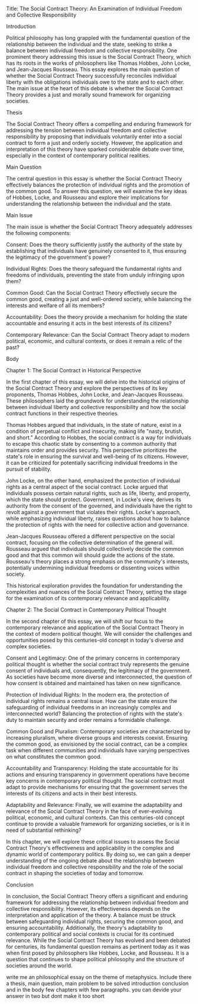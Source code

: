Title: The Social Contract Theory: An Examination of Individual Freedom and Collective Responsibility

Introduction

Political philosophy has long grappled with the fundamental question of the relationship between the individual and the state, seeking to strike a balance between individual freedom and collective responsibility. One prominent theory addressing this issue is the Social Contract Theory, which has its roots in the works of philosophers like Thomas Hobbes, John Locke, and Jean-Jacques Rousseau. This essay explores the main question of whether the Social Contract Theory successfully reconciles individual liberty with the obligations individuals owe to the state and to each other. The main issue at the heart of this debate is whether the Social Contract Theory provides a just and morally sound framework for organizing societies.

Thesis

The Social Contract Theory offers a compelling and enduring framework for addressing the tension between individual freedom and collective responsibility by proposing that individuals voluntarily enter into a social contract to form a just and orderly society. However, the application and interpretation of this theory have sparked considerable debate over time, especially in the context of contemporary political realities.

Main Question

The central question in this essay is whether the Social Contract Theory effectively balances the protection of individual rights and the promotion of the common good. To answer this question, we will examine the key ideas of Hobbes, Locke, and Rousseau and explore their implications for understanding the relationship between the individual and the state.

Main Issue

The main issue is whether the Social Contract Theory adequately addresses the following components:

Consent: Does the theory sufficiently justify the authority of the state by establishing that individuals have genuinely consented to it, thus ensuring the legitimacy of the government's power?

Individual Rights: Does the theory safeguard the fundamental rights and freedoms of individuals, preventing the state from unduly infringing upon them?

Common Good: Can the Social Contract Theory effectively secure the common good, creating a just and well-ordered society, while balancing the interests and welfare of all its members?

Accountability: Does the theory provide a mechanism for holding the state accountable and ensuring it acts in the best interests of its citizens?

Contemporary Relevance: Can the Social Contract Theory adapt to modern political, economic, and cultural contexts, or does it remain a relic of the past?

Body

Chapter 1: The Social Contract in Historical Perspective

In the first chapter of this essay, we will delve into the historical origins of the Social Contract Theory and explore the perspectives of its key proponents, Thomas Hobbes, John Locke, and Jean-Jacques Rousseau. These philosophers laid the groundwork for understanding the relationship between individual liberty and collective responsibility and how the social contract functions in their respective theories.

Thomas Hobbes argued that individuals, in the state of nature, exist in a condition of perpetual conflict and insecurity, making life "nasty, brutish, and short." According to Hobbes, the social contract is a way for individuals to escape this chaotic state by consenting to a common authority that maintains order and provides security. This perspective prioritizes the state's role in ensuring the survival and well-being of its citizens. However, it can be criticized for potentially sacrificing individual freedoms in the pursuit of stability.

John Locke, on the other hand, emphasized the protection of individual rights as a central aspect of the social contract. Locke argued that individuals possess certain natural rights, such as life, liberty, and property, which the state should protect. Government, in Locke's view, derives its authority from the consent of the governed, and individuals have the right to revolt against a government that violates their rights. Locke's approach, while emphasizing individual liberty, raises questions about how to balance the protection of rights with the need for collective action and governance.

Jean-Jacques Rousseau offered a different perspective on the social contract, focusing on the collective determination of the general will. Rousseau argued that individuals should collectively decide the common good and that this common will should guide the actions of the state. Rousseau's theory places a strong emphasis on the community's interests, potentially undermining individual freedoms or dissenting voices within society.

This historical exploration provides the foundation for understanding the complexities and nuances of the Social Contract Theory, setting the stage for the examination of its contemporary relevance and applicability.

Chapter 2: The Social Contract in Contemporary Political Thought

In the second chapter of this essay, we will shift our focus to the contemporary relevance and application of the Social Contract Theory in the context of modern political thought. We will consider the challenges and opportunities posed by this centuries-old concept in today's diverse and complex societies.

Consent and Legitimacy: One of the primary concerns in contemporary political thought is whether the social contract truly represents the genuine consent of individuals and, consequently, the legitimacy of the government. As societies have become more diverse and interconnected, the question of how consent is obtained and maintained has taken on new significance.

Protection of Individual Rights: In the modern era, the protection of individual rights remains a central issue. How can the state ensure the safeguarding of individual freedoms in an increasingly complex and interconnected world? Balancing the protection of rights with the state's duty to maintain security and order remains a formidable challenge.

Common Good and Pluralism: Contemporary societies are characterized by increasing pluralism, where diverse groups and interests coexist. Ensuring the common good, as envisioned by the social contract, can be a complex task when different communities and individuals have varying perspectives on what constitutes the common good.

Accountability and Transparency: Holding the state accountable for its actions and ensuring transparency in government operations have become key concerns in contemporary political thought. The social contract must adapt to provide mechanisms for ensuring that the government serves the interests of its citizens and acts in their best interests.

Adaptability and Relevance: Finally, we will examine the adaptability and relevance of the Social Contract Theory in the face of ever-evolving political, economic, and cultural contexts. Can this centuries-old concept continue to provide a valuable framework for organizing societies, or is it in need of substantial rethinking?

In this chapter, we will explore these critical issues to assess the Social Contract Theory's effectiveness and applicability in the complex and dynamic world of contemporary politics. By doing so, we can gain a deeper understanding of the ongoing debate about the relationship between individual freedom and collective responsibility and the role of the social contract in shaping the societies of today and tomorrow.

Conclusion

In conclusion, the Social Contract Theory offers a significant and enduring framework for addressing the relationship between individual freedom and collective responsibility. However, its effectiveness depends on the interpretation and application of the theory. A balance must be struck between safeguarding individual rights, securing the common good, and ensuring accountability. Additionally, the theory's adaptability to contemporary political and social contexts is crucial for its continued relevance. While the Social Contract Theory has evolved and been debated for centuries, its fundamental question remains as pertinent today as it was when first posed by philosophers like Hobbes, Locke, and Rousseau. It is a question that continues to shape political philosophy and the structure of societies around the world.

write me an philosophical essay on the theme of metaphysics. Include there a thesis, main question, main problem to be solved introduction conclusion and in the body few chapters with few paragraphs. you can devide your answer in two but dont make it too short